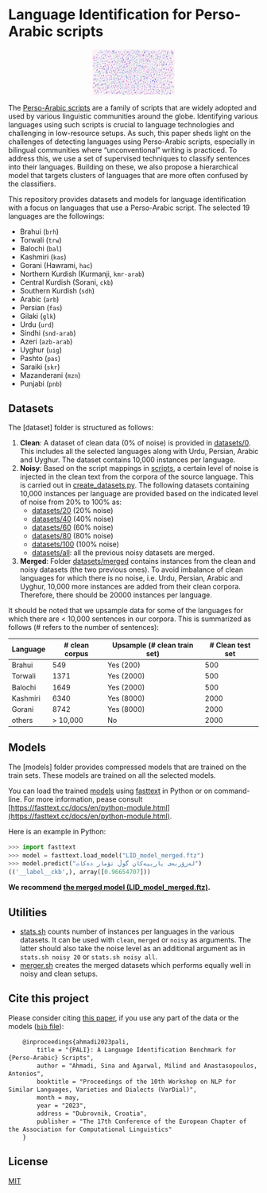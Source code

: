 # Language Identification for Perso-Arabic scripts

<p align="center" width="100%">
    <img width="33%" src="https://raw.githubusercontent.com/sinaahmadi/PersoArabicLID/master/PersoArabicGraphemes.png"> 
</p>

The [Perso-Arabic scripts](https://en.wikipedia.org/wiki/Persian_alphabet) are a family of scripts that are widely adopted and used by various linguistic communities around the globe. Identifying various languages using such scripts is crucial to language technologies and challenging in low-resource setups. As such, this paper sheds light on the challenges of detecting languages using Perso-Arabic scripts, especially in bilingual communities where “unconventional” writing is practiced. To address this, we use a set of supervised techniques to classify sentences into their languages. Building on these, we also propose a hierarchical model that targets clusters of languages that are more often confused by the classifiers. 

This repository provides datasets and models for language identification with a focus on languages that use a Perso-Arabic script. The selected 19 languages are the followings:

* Brahui (`brh`)
* Torwali (`trw`)
* Balochi (`bal`)
* Kashmiri (`kas`)
* Gorani (Hawrami, `hac`)
* Northern Kurdish (Kurmanji, `kmr-arab`)
* Central Kurdish (Sorani, `ckb`)
* Southern Kurdish (`sdh`)
* Arabic (`arb`)
* Persian (`fas`)
* Gilaki (`glk`)
* Urdu (`urd`)
* Sindhi (`snd-arab`)
* Azeri (`azb-arab`)
* Uyghur (`uig`)
* Pashto (`pas`)
* Saraiki (`skr`)
* Mazanderani (`mzn`)
* Punjabi (`pnb`)

## Datasets
The [dataset] folder is structured as follows:

1. **Clean**: A dataset of clean data (0% of noise) is provided in [datasets/0](datasets/0). This includes all the selected languages along with Urdu, Persian, Arabic and Uyghur. The dataset contains 10,000 instances per language.
1. **Noisy**: Based on the script mappings in [scripts](scripts), a certain level of noise is injected in the clean text from the corpora of the source language. This is carried out in [create_datasets.py](create_datasets.py). The following datasets containing 10,000 instances per language are provided based on the indicated level of noise from 20% to 100% as:
	* [datasets/20](datasets/20) (20% noise)
	* [datasets/40](datasets/40) (40% noise)
	* [datasets/60](datasets/60) (60% noise)
	* [datasets/80](datasets/80) (80% noise)
	* [datasets/100](datasets/100) (100% noise)
	* [datasets/all](datasets/all): all the previous noisy datasets are merged.
1. **Merged**: Folder [datasets/merged](datasets/merged) contains instances from the clean and noisy datasets (the two previous ones). To avoid imbalance of clean languages for which there is no noise, i.e. Urdu, Persian, Arabic and Uyghur, 10,000 more instances are added from their clean corpora. Therefore, there should be 20000 instances per language.

It should be noted that we upsample data for some of the languages for which there are < 10,000 sentences in our corpora. This is summarized as follows (# refers to the number of sentences):

| Language | # clean corpus | Upsample (# clean train set) | # Clean test set |
|----------|----------------|------------------------------|------------------|
| Brahui   | 549            | Yes (200)                    | 500              |
| Torwali  | 1371           | Yes (2000)                   | 500              |
| Balochi  | 1649           | Yes (2000)                   | 500              |
| Kashmiri | 6340           | Yes (8000)                   | 2000             |
| Gorani   | 8742           | Yes (8000)                   | 2000             |
| others   | > 10,000       | No                           | 2000             |

## Models
The [models] folder provides compressed models that are trained on the train sets. These models are trained on all the selected models.

You can load the trained [models](models) using [fasttext](https://fasttext.cc) in Python or on command-line. For more information, pease consult [https://fasttext.cc/docs/en/python-module.html](https://fasttext.cc/docs/en/python-module.html).

Here is an example in Python:

```python
>>> import fasttext
>>> model = fasttext.load_model("LID_model_merged.ftz")
>>> model.predict("لەزۆربەی یارییەکان گوڵ تۆمار دەکات")
(('__label__ckb',), array([0.96654707]))

```

**We recommend [the merged model  (LID_model_merged.ftz)](LID_model_merged.ftz).**

## Utilities
* [stats.sh](stats.sh) counts number of instances per languages in the various datasets. It can be used with `clean`, `merged` or `noisy` as arguments. The latter should also take the noise level as an additional argument as in `stats.sh noisy 20` or `stats.sh noisy all`.
* [merger.sh](merger.sh) creates the merged datasets which performs equally well in noisy and clean setups.

## Cite this project
Please consider citing [this paper](https://sinaahmadi.github.io/docs/articles/ahmadi2023pali), if you use any part of the data or the models ([`bib` file](https://sinaahmadi.github.io/bibliography/ahmadi2023pali.txt)):

```
	@inproceedings{ahmadi2023pali,
	    title = "{PALI}: A Language Identification Benchmark for {Perso-Arabic} Scripts",
	    author = "Ahmadi, Sina and Agarwal, Milind and Anastasopoulos, Antonios",
	    booktitle = "Proceedings of the 10th Workshop on NLP for Similar Languages, Varieties and Dialects (VarDial)",
	    month = may,
	    year = "2023",
	    address = "Dubrovnik, Croatia",
	    publisher = "The 17th Conference of the European Chapter of the Association for Computational Linguistics"
	}
```

## License 
[MIT](LICENSE)

